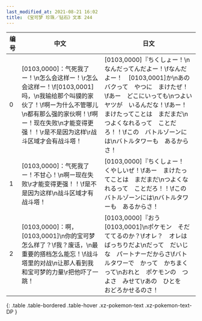 ```yaml
---
last_modified_at: 2021-08-21 16:02
title: 《宝可梦 珍珠／钻石》文本 244
---
```

| 编号 | 中文 | 日文 |
| ---- | ---- | ---- |
| 0 | [0103,0000]：气死我了ー！\n怎么会这样ー！\r怎么会这样ー！\f[0103,0001]吗，\n我输给那个叫貘的家伙了！\f啊ー为什么不管哪儿\n都有那么强的家伙啊！\f啊ー！现在失败\n才能变得更强！！\r是不是因为这样\r战斗区域才会有战斗塔！ | [0103,0000]『ちくしょー！\nなんだってんだよー！\fなんだよー！　[0103,0001]か\nあの　バクって　やつに　まけたぜ！\fあー　どこにいっても\nつよい　ヤツが　いるんだな！\fあー！　まけたってことは　まだまだ\nつよくなれるって　ことだろ！！\fこの　バトルゾーンには\nバトルタワーも　あるからさ！ |
| 1 | [0103,0000]：气死我了ー！不甘心！\n啊ー现在失败\r才能变得更强！！\f是不是因为这样\n战斗区域才有战斗塔！ | [0103,0000]『ちくしょー！　くやしいぜ！\fあー　まけたってことは　まだまだ\nつよくなれるって　ことだろ！！\fこの　バトルゾーンには\nバトルタワーも　あるからさ！ |
| 2 | [0103,0000]：啊，[0103,0001]\n你的宝可梦怎么样了？\f我？废话，\n最重要的搭档怎么能忘！\f战斗塔里的对战\n让那人看到我和宝可梦的力量\r把他吓了一跳！ | [0103,0000]『おう　[0103,0001]\nポケモン　そだててるのか？\fオレ？　オレは　ばっちりだよ\nだって　だいじな　パートナーだからさ\fバトルタワーで　かって　かちまくって\nおれと　ポケモンの　つよさ　みせて\rあの　ひとを　おどろかせるのさ！ |
{: .table .table-bordered .table-hover .xz-pokemon-text .xz-pokemon-text-DP }